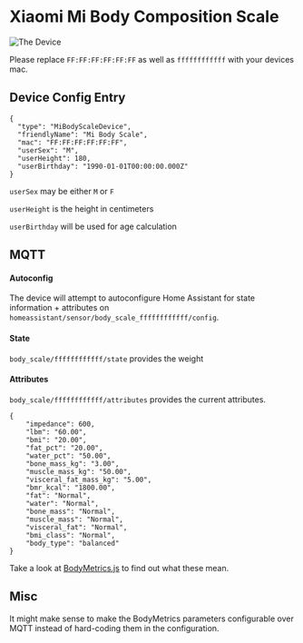 # Xiaomi Mi Body Composition Scale
![The Device](https://i.imgur.com/nPJJsGI.png)

Please replace `FF:FF:FF:FF:FF:FF` as well as `ffffffffffff` with your devices mac.

## Device Config Entry
```
{
  "type": "MiBodyScaleDevice",
  "friendlyName": "Mi Body Scale",
  "mac": "FF:FF:FF:FF:FF:FF",
  "userSex": "M",
  "userHeight": 180,
  "userBirthday": "1990-01-01T00:00:00.000Z"
}
```
`userSex` may be either `M` or `F`

`userHeight` is the height in centimeters

`userBirthday` will be used for age calculation

## MQTT

#### Autoconfig
The device will attempt to autoconfigure Home Assistant for state information + attributes on 
`homeassistant/sensor/body_scale_ffffffffffff/config`.

#### State
`body_scale/ffffffffffff/state` provides the weight

#### Attributes
`body_scale/ffffffffffff/attributes` provides the current attributes.

```
{
    "impedance": 600,
    "lbm": "60.00",
    "bmi": "20.00",
    "fat_pct": "20.00",
    "water_pct": "50.00",
    "bone_mass_kg": "3.00",
    "muscle_mass_kg": "50.00",
    "visceral_fat_mass_kg": "5.00",
    "bmr_kcal": "1800.00",
    "fat": "Normal",
    "water": "Normal",
    "bone_mass": "Normal",
    "muscle_mass": "Normal",
    "visceral_fat": "Normal",
    "bmi_class": "Normal",
    "body_type": "balanced"
}
```
Take a look at [BodyMetrics.js](../../lib/devices/BodyScale/BodyMetrics.js) to find out what these mean.

## Misc
It might make sense to make the BodyMetrics parameters configurable over MQTT instead of hard-coding them in the configuration.
